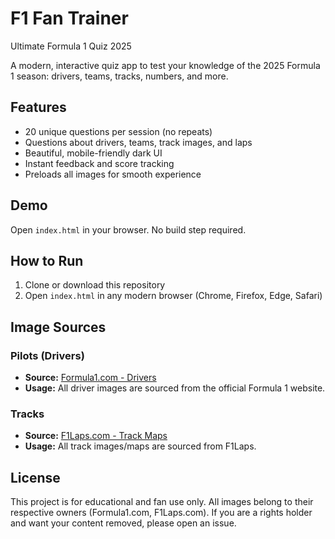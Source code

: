 # F1 Fan Trainer

Ultimate Formula 1 Quiz 2025

A modern, interactive quiz app to test your knowledge of the 2025 Formula 1 season: drivers, teams, tracks, numbers, and more.

## Features
- 20 unique questions per session (no repeats)
- Questions about drivers, teams, track images, and laps
- Beautiful, mobile-friendly dark UI
- Instant feedback and score tracking
- Preloads all images for smooth experience

## Demo
Open `index.html` in your browser. No build step required.

## How to Run
1. Clone or download this repository
2. Open `index.html` in any modern browser (Chrome, Firefox, Edge, Safari)

## Image Sources

### Pilots (Drivers)
- **Source:** [Formula1.com - Drivers](https://www.formula1.com/)
- **Usage:** All driver images are sourced from the official Formula 1 website.

### Tracks
- **Source:** [F1Laps.com - Track Maps](https://www.f1laps.com/)
- **Usage:** All track images/maps are sourced from F1Laps.

## License
This project is for educational and fan use only. All images belong to their respective owners (Formula1.com, F1Laps.com). If you are a rights holder and want your content removed, please open an issue. 